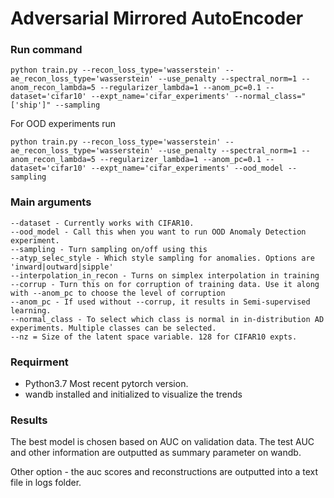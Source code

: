 # Adversarial Mirrored AutoEncoder

### Run command

```
python train.py --recon_loss_type='wasserstein' --ae_recon_loss_type='wasserstein' --use_penalty --spectral_norm=1 --anom_recon_lambda=5 --regularizer_lambda=1 --anom_pc=0.1 --dataset='cifar10' --expt_name='cifar_experiments' --normal_class="['ship']" --sampling
```
For OOD experiments run
```
python train.py --recon_loss_type='wasserstein' --ae_recon_loss_type='wasserstein' --use_penalty --spectral_norm=1 --anom_recon_lambda=5 --regularizer_lambda=1 --anom_pc=0.1 --dataset='cifar10' --expt_name='cifar_experiments' --ood_model --sampling 
```

### Main arguments
```
--dataset - Currently works with CIFAR10. 
--ood_model - Call this when you want to run OOD Anomaly Detection experiment.
--sampling - Turn sampling on/off using this
--atyp_selec_style - Which style sampling for anomalies. Options are 'inward|outward|sipple'
--interpolation_in_recon - Turns on simplex interpolation in training 
--corrup - Turn this on for corruption of training data. Use it along with --anom_pc to choose the level of corruption
--anom_pc - If used without --corrup, it results in Semi-supervised learning.
--normal_class - To select which class is normal in in-distribution AD experiments. Multiple classes can be selected.
--nz = Size of the latent space variable. 128 for CIFAR10 expts.
```

### Requirment
* Python3.7 Most recent pytorch version.
* wandb installed and initialized to visualize the trends

### Results
The best model is chosen based on AUC on validation data. The test AUC and other information are outputted as summary parameter on wandb.

Other option - the auc scores and reconstructions are outputted into a text file in logs folder.